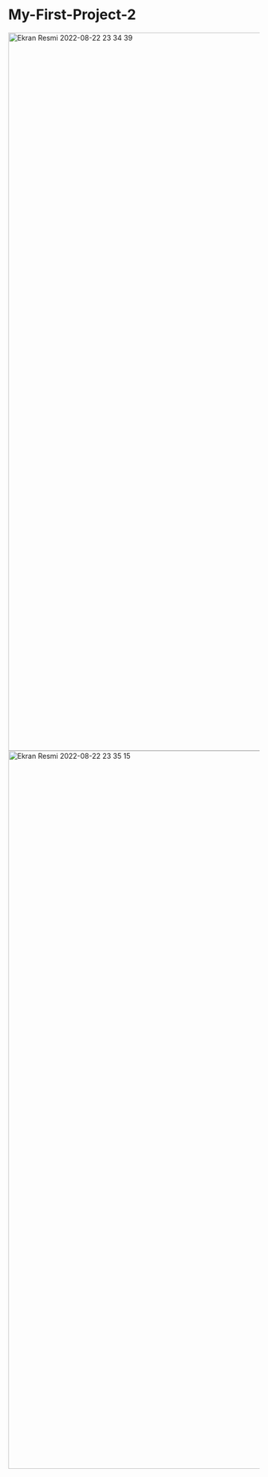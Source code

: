 # My-First-Project-2




<img width="1440" alt="Ekran Resmi 2022-08-22 23 34 39" src="https://user-images.githubusercontent.com/100843063/186014451-b51df8b6-ece7-4e1c-884e-c71d909c7e02.png">
<img width="1440" alt="Ekran Resmi 2022-08-22 23 35 15" src="https://user-images.githubusercontent.com/100843063/186014477-acd1594b-12b2-4415-9d25-210e94b7c703.png">
